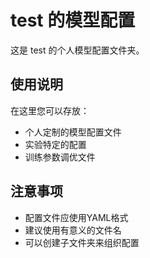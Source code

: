 # test 的模型配置

这是 test 的个人模型配置文件夹。

## 使用说明

在这里您可以存放：
- 个人定制的模型配置文件
- 实验特定的配置
- 训练参数调优文件

## 注意事项

- 配置文件应使用YAML格式
- 建议使用有意义的文件名
- 可以创建子文件夹来组织配置
